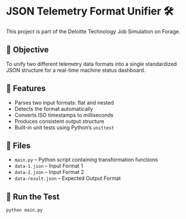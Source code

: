 # JSON Telemetry Format Unifier 🛠️

This project is part of the Deloitte Technology Job Simulation on Forage.

## 📌 Objective
To unify two different telemetry data formats into a single standardized JSON structure for a real-time machine status dashboard.

## 🚀 Features
- Parses two input formats: flat and nested
- Detects the format automatically
- Converts ISO timestamps to milliseconds
- Produces consistent output structure
- Built-in unit tests using Python’s `unittest`

## 📂 Files
- `main.py` – Python script containing transformation functions
- `data-1.json` – Input Format 1
- `data-2.json` – Input Format 2
- `data-result.json` – Expected Output Format

## 🧪 Run the Test
```bash
python main.py
